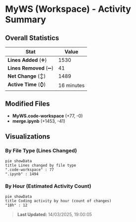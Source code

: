 # MyWS (Workspace) - Activity Summary 

## Overall Statistics

| Stat                   | Value                                                             |
| ---------------------- | ----------------------------------------------------------------- |
| **Lines Added** (➕)   | 1530                                          |
| **Lines Removed** (➖) | 41                                        |
| **Net Change** (↕)    | 1489                |
| **Active Time** (⌚)   | 16 minutes |


## Modified Files
- **MyWS.code-workspace** (+77, -0)
- **merge.ipynb** (+1453, -41)

## Visualizations

### By File Type (Lines Changed)

```mermaid
pie showData
title Lines changed by file type
".code-workspace" : 77
".ipynb" : 1494
```

### By Hour (Estimated Activity Count)

```mermaid
pie showData
title Coding activity by hour (count of changes)
"18h" : 12
```


> **Last Updated:** 14/03/2025, 19:00:05